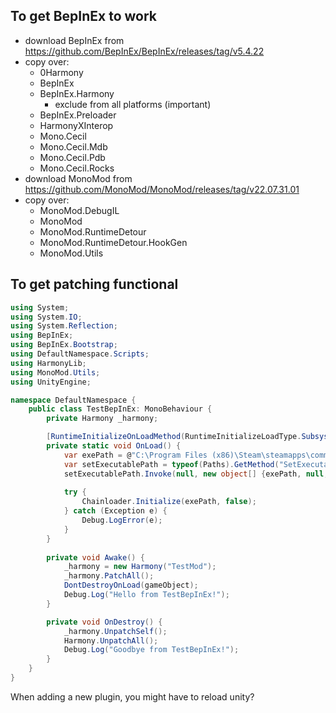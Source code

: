 ﻿## To get BepInEx to work
- download BepInEx from https://github.com/BepInEx/BepInEx/releases/tag/v5.4.22
- copy over:
    - 0Harmony
    - BepInEx
    - BepInEx.Harmony
        - exclude from all platforms (important)
    - BepInEx.Preloader
    - HarmonyXInterop
    - Mono.Cecil
    - Mono.Cecil.Mdb
    - Mono.Cecil.Pdb
    - Mono.Cecil.Rocks
- download MonoMod from https://github.com/MonoMod/MonoMod/releases/tag/v22.07.31.01
- copy over:
    - MonoMod.DebugIL
    - MonoMod
    - MonoMod.RuntimeDetour
    - MonoMod.RuntimeDetour.HookGen
    - MonoMod.Utils

## To get patching functional

```csharp
using System;
using System.IO;
using System.Reflection;
using BepInEx;
using BepInEx.Bootstrap;
using DefaultNamespace.Scripts;
using HarmonyLib;
using MonoMod.Utils;
using UnityEngine;

namespace DefaultNamespace {
    public class TestBepInEx: MonoBehaviour {
        private Harmony _harmony;

        [RuntimeInitializeOnLoadMethod(RuntimeInitializeLoadType.SubsystemRegistration)]
        private static void OnLoad() {
            var exePath = @"C:\Program Files (x86)\Steam\steamapps\common\Lethal Company\Lethal Company.exe";
            var setExecutablePath = typeof(Paths).GetMethod("SetExecutablePath", BindingFlags.NonPublic | BindingFlags.Static);
            setExecutablePath.Invoke(null, new object[] {exePath, null, null, null});
            
            try {
                Chainloader.Initialize(exePath, false);
            } catch (Exception e) {
                Debug.LogError(e);
            }
        }
        
        private void Awake() {
            _harmony = new Harmony("TestMod");
            _harmony.PatchAll();
            DontDestroyOnLoad(gameObject);
            Debug.Log("Hello from TestBepInEx!");
        }

        private void OnDestroy() {
            _harmony.UnpatchSelf();
            Harmony.UnpatchAll();
            Debug.Log("Goodbye from TestBepInEx!");
        }
    }
}
```

When adding a new plugin, you might have to reload unity?